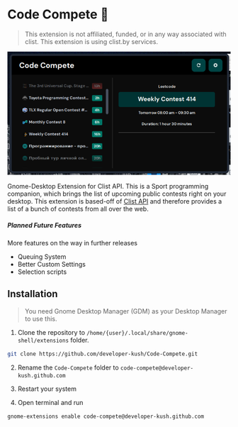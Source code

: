 # Code Compete 🏅

> This extension is not affiliated, funded, or in any way associated with clist. This extension is using clist.by services.

![Code Compete](./assets/Code_Compete.png)

Gnome-Desktop Extension for Clist API. This is a Sport programming companion, which brings the list of upcoming public contests right on your desktop. This extension is based-off of [Clist API](https://clist.by/api/v4/doc) and therefore provides a list of a bunch of contests from all over the web.

##### Planned Future Features
More features on the way in further releases

 - Queuing System
 - Better Custom Settings
 - Selection scripts

## Installation

> You need Gnome Desktop Manager (GDM) as your Desktop Manager to use this.

1. Clone the repository to `/home/{user}/.local/share/gnome-shell/extensions` folder.
```bash
git clone https://github.com/developer-kush/Code-Compete.git
```

2. Rename the `Code-Compete` folder to `code-compete@developer-kush.github.com`

3. Restart your system 

4. Open terminal and run 
```bash
gnome-extensions enable code-compete@developer-kush.github.com
```

